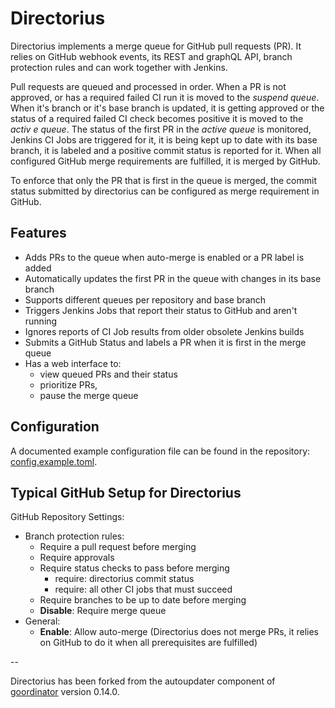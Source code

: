 # Directorius

Directorius implements a merge queue for GitHub pull requests (PR).
It relies on GitHub webhook events, its REST and graphQL API, branch protection
rules and can work together with Jenkins.

Pull requests are queued and processed in order.
When a PR is not approved, or has a required failed CI run it is moved to the
*suspend queue*.
When it's branch or it's base branch is updated, it is getting approved or the
status of a required failed CI check becomes positive it is moved to the *activ
e queue*.
The status of the first PR in the *active queue* is monitored, Jenkins CI Jobs
are triggered for it, it is being kept up to date with its base branch, it is
labeled and a positive commit status is reported for it.
When all configured GitHub merge requirements are fulfilled, it is merged by
GitHub.

To enforce that only the PR that is first in the queue is merged, the
commit status submitted by directorius can be configured as merge requirement in
GitHub.

## Features

- Adds PRs to the queue when auto-merge is enabled or a PR label is added
- Automatically updates the first PR in the queue with changes in its base
  branch
- Supports different queues per repository and base branch
- Triggers Jenkins Jobs that report their status to GitHub and aren't running
- Ignores reports of CI Job results from older obsolete Jenkins builds
- Submits a GitHub Status and labels a PR when it is first in the merge queue
- Has a web interface to:
  - view queued PRs and their status
  - prioritize PRs,
  - pause the merge queue

## Configuration

A documented example configuration file can be found in the repository:
[config.example.toml](config.example.toml).

## Typical GitHub Setup for Directorius

GitHub Repository Settings:

- Branch protection rules:
  - Require a pull request before merging
  - Require approvals
  - Require status checks to pass before merging
    - require: directorius commit status
    - require: all other CI jobs that must succeed
  - Require branches to be up to date before merging
  - **Disable**: Require merge queue
- General:
  - **Enable**: Allow auto-merge
    (Directorius does not merge PRs, it relies on GitHub to do it when all
    prerequisites are fulfilled)


--

Directorius has been forked from the autoupdater component of
[goordinator](https://github.com/simplesurance/goordinator/) version 0.14.0.
